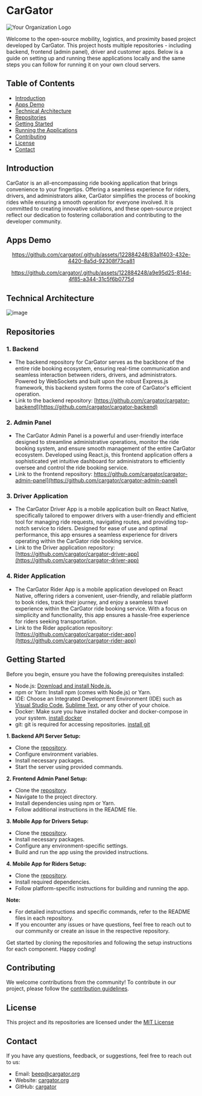 # CarGator

![Your Organization Logo](https://avatars.githubusercontent.com/u/140787853?s=200&v=4)

Welcome to the open-source mobility, logistics, and proximity based project developed by CarGator. This project hosts multiple repositories - including backend, frontend (admin panel), driver and customer apps. Below is a guide on setting up and running these applications locally and the same steps you can follow for running it on your own cloud servers.

## Table of Contents

- [Introduction](#introduction)
- [Apps Demo](#Apps-Demo)
- [Technical Architecture](#technical-architecture)
- [Repositories](#repositories)
- [Getting Started](#getting-started)
- [Running the Applications](#running-the-applications)
- [Contributing](#contributing)
- [License](#license)
- [Contact](#contact)

## Introduction

CarGator is an all-encompassing ride booking application that brings convenience to your fingertips. Offering a seamless experience for riders, drivers, and administrators alike, CarGator simplifies the process of booking rides while ensuring a smooth operation for everyone involved.
It is committed to creating innovative solutions, and these open-source project reflect our dedication to fostering collaboration and contributing to the developer community.

## Apps Demo 
<div align="center">
  
https://github.com/cargator/.github/assets/122884248/83a1f403-432e-4420-8a5d-92308f73ca81

https://github.com/cargator/.github/assets/122884248/a9e95d25-814d-4f85-a344-31c5f6b0775d

</div>


## Technical Architecture

![image](https://github.com/cargator/.github/assets/89575921/789ce6bc-bcee-4ea9-a35f-9a41a4de8c6f)


## Repositories

### 1. Backend

- The backend repository for CarGator serves as the backbone of the entire ride booking ecosystem, ensuring real-time communication and seamless interaction between riders, drivers, and administrators. Powered by WebSockets and built upon the robust Express.js framework, this backend system forms the core of CarGator's efficient operation.
- Link to the backend repository: [https://github.com/cargator/cargator-backend](https://github.com/cargator/cargator-backend)

### 2. Admin Panel

- The CarGator Admin Panel is a powerful and user-friendly interface designed to streamline administrative operations, monitor the ride booking system, and ensure smooth management of the entire CarGator ecosystem. Developed using React.js, this frontend application offers a sophisticated yet intuitive dashboard for administrators to efficiently oversee and control the ride booking service.
- Link to the frontend repository: https://github.com/cargator/cargator-admin-panel](https://github.com/cargator/cargator-admin-panel)

### 3. Driver Application

- The CarGator Driver App is a mobile application built on React Native, specifically tailored to empower drivers with a user-friendly and efficient tool for managing ride requests, navigating routes, and providing top-notch service to riders. Designed for ease of use and optimal performance, this app ensures a seamless experience for drivers operating within the CarGator ride booking service.
- Link to the Driver application repository: [https://github.com/cargator/cargator-driver-app](https://github.com/cargator/cargator-driver-app)

### 4. Rider Application

- The CarGator Rider App is a mobile application developed on React Native, offering riders a convenient, user-friendly, and reliable platform to book rides, track their journey, and enjoy a seamless travel experience within the CarGator ride booking service. With a focus on simplicity and functionality, this app ensures a hassle-free experience for riders seeking transportation.
- Link to the Rider application repository: [https://github.com/cargator/cargator-rider-app](https://github.com/cargator/cargator-rider-app)


## Getting Started

Before you begin, ensure you have the following prerequisites installed:

- Node.js: [Download and install Node.js.](https://nodejs.org)
- npm or Yarn: Install npm (comes with Node.js) or Yarn.
- IDE: Choose an Integrated Development Environment (IDE) such as [Visual Studio Code](https://code.visualstudio.com/), [Sublime Text](https://www.sublimetext.com/), or any other of your choice.
- Docker: Make sure you have installed docker and docker-compose in your system. [install docker](https://docs.docker.com/desktop/)
- git: git is required for accessing repositories. [install git](https://git-scm.com/downloads)
  

**1. Backend API Server Setup:**

- Clone the [repository](https://github.com/cargator/cargator-backend).
- Configure environment variables.
- Install necessary packages.
- Start the server using provided commands.
  
**2. Frontend Admin Panel Setup:**

- Clone the [repository](https://github.com/cargator/cargator-admin-panel).
- Navigate to the project directory.
- Install dependencies using npm or Yarn.
- Follow additional instructions in the README file.

**3. Mobile App for Drivers Setup:**

- Clone the [repository](https://github.com/cargator/cargator-driver-app).
- Install necessary packages.
- Configure any environment-specific settings.
- Build and run the app using the provided instructions.

**4. Mobile App for Riders Setup:**

- Clone the [repository](https://github.com/cargator/cargator-rider-app).
- Install required dependencies.
- Follow platform-specific instructions for building and running the app.


**Note:**
- For detailed instructions and specific commands, refer to the README files in each repository.
- If you encounter any issues or have questions, feel free to reach out to our community or create an issue in the respective repository.

Get started by cloning the repositories and following the setup instructions for each component. Happy coding!

## Contributing

We welcome contributions from the community! To contribute in our project, please follow the [contribution guidelines](https://github.com/cargator/.github/blob/main/profile/CONTRIBUTING.md).

## License

This project and its repositories are licensed under the [MIT License](https://github.com/cargator/.github/blob/main/profile/LICENSE)

## Contact

If you have any questions, feedback, or suggestions, feel free to reach out to us:

- Email: beep@cargator.org
- Website: [cargator.org](https://cargator.org)
- GitHub: [cargator](https://github.com/cargator)
